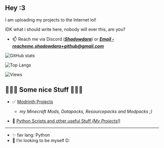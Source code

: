 ## Hey :3
I am uploading my projects to the Internet lol!

IDK what i should write here, nobody will ever this, are you?

- 📫 Reach me via Discord (***[Shadowdara](https://discord.gg/9Jh8B8pkJa)***) or ***<a href="mailto:reacheme.shadowdara+github@gmail.com">Email - reacheme.shadowdara+github@gmail.com</a>***

<!--

- 👋 Hi, I’m @ShadowDara
- 👀 I’m interested in programming
- 🌱 I’m currently learning to code and design my own games
- 💞️ I’m looking to collaborate on my style XD
- 😄 Pronouns: she/her
- ⚡ Fun fact: I never watched something on Netflix
- ✨ My favurite Programming language is tbh **Python** but i dont know a lot different programming languages, so maybe there is altough which i would like more when i discover them but i am using Java the most for Minecraft programming!

-->

<!---
ShadowDara/ShadowDara is a ✨ special ✨ repository because its `README.md` (this file) appears on your GitHub profile.
You can click the Preview link to take a look at your changes.
-->

![GitHub stats](https://github-readme-stats.vercel.app/api?username=Shadowdara&theme=midnight-purple&show_icons=true)

<!-- 

![Top Time](https://github-readme-stats.vercel.app/api/wakatime?username=Shadowdara&theme=radical&langs_count=20)

-->

![Top Langs](https://github-readme-stats.vercel.app/api/top-langs/?username=Shadowdara&layout=compact&theme=midnight-purple&langs_count=20)

![Views](https://hits.sh/github.com/shadowdara/shadowdara.svg?style=for-the-badge&label=Profile%20Views&color=white&labelColor=black&logo=github)

<!--

## Minecraft Projects

- 🌳 **I am a Minecraft Data-, Resource-Pack and Mod Creator**
- 💡If you have:
  - some ideas for projects
  - want to do abproject together
  - ask for help
#### 📨 **DM ME**

  - **Google Form:** [https://forms.gle/yrfSjNPmCC9gvs396](https://forms.gle/yrfSjNPmCC9gvs396)

-->

## 🚨🚨🚨 Some nice Stuff 🚨🚨🚨

- ✅ [Modrinth Projects](https://modrinth.com/user/Shadowdara)
  - *my Minecraft Mods, Datapacks, Resourcepacks and Modpacks ;)*

-  :snake: [Python Scripts and other useful Stuff *(My Projects!)*]([https://shadowdara.github.io](https://github.com/ShadowDara/3ma-to-obj-converter-python))

---

- ✨ fav lang: Python
- 💞️ I’m looking to be myself D:
<!--

---

### My Projects

<a href="https://github.com/ShadowDara/Discord-Package-Stats"><img src="https://github-readme-stats.vercel.app/api/pin/?username=shadowdara&repo=Discord-Package-Stats&theme=radical"></a>


--- 

<details><summary>More Spam!</summary>
<h3>Repository Stats</h3>
<hr><ul>
  <li>All: <b>50</b></li>
  <li>Public: <b>19</b></li>
  <li>Private: <b>31</b></li>
</ul>
</details>

-->
